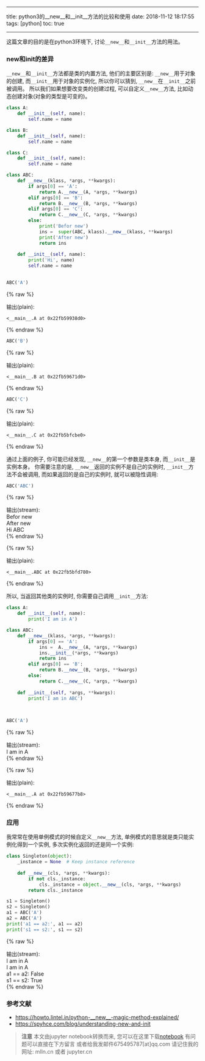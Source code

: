
---
title: python3的__new__和__init__方法的比较和使用
date: 2018-11-12 18:17:55
tags: [python]
toc: true

---

这篇文章的目的是在python3环境下, 讨论`__new__`和`__init__`方法的用法。
<span></span>
<!-- more -->

### new和init的差异

`__new__`和`__init__`方法都是类的内置方法, 他们的主要区别是: `__new__`用于对象的创建, 而`__init__`用于对象的实例化, 所以你可以猜到, `__new__`在`__init__`之前被调用。 所以我们如果想要改变类的创建过程, 可以自定义`__new__`方法, 比如动态创建对象(对象的类型是可变的)。




```python
class A:
    def __init__(self, name):
        self.name = name

class B:
    def __init__(self, name):
        self.name = name

class C:
    def __init__(self, name):
        self.name = name

class ABC:
    def __new__(klass, *args, **kwargs):
        if args[0] == 'A':
            return A.__new__(A, *args, **kwargs)
        elif args[0] == 'B':
            return B.__new__(B, *args, **kwargs)
        elif args[0] == 'C':
            return C.__new__(C, *args, **kwargs)
        else:
            print('Befor new')
            ins =  super(ABC, klass).__new__(klass, **kwargs)
            print('After new')
            return ins
        
    def __init__(self, name):
        print('Hi', name)
        self.name = name
        

ABC('A')
```




{% raw %}
<div class="output">
输出(plain):<br/>

    <__main__.A at 0x22fb59938d0>

</div>
{% endraw %}




```python
ABC('B')
```




{% raw %}
<div class="output">
输出(plain):<br/>

    <__main__.B at 0x22fb59671d0>

</div>
{% endraw %}




```python
ABC('C')
```




{% raw %}
<div class="output">
输出(plain):<br/>

    <__main__.C at 0x22fb5bfcbe0>

</div>
{% endraw %}



通过上面的例子, 你可能已经发现,  `__new__`的第一个参数是类本身, 而`__init__`是实例本身。 你需要注意的是, `__new__`返回的实例不是自己的实例时, `__init__`方法不会被调用, 而如果返回的是自己的实例时, 就可以被隐性调用:


```python
ABC('ABC')
```

{% raw %}
<div class="output">
输出(stream):<br>
    Befor new
    <br />After new
    <br />Hi ABC
    <br />
</div>
{% endraw %}




{% raw %}
<div class="output">
输出(plain):<br/>

    <__main__.ABC at 0x22fb5bfd780>

</div>
{% endraw %}



所以, 当返回其他类的实例时, 你需要自己调用`__init__`方法:


```python
class A:
    def __init__(self, name):
        print('I am in A')

class ABC:
    def __new__(klass, *args, **kwargs):
        if args[0] == 'A':
            ins =  A.__new__(A, *args, **kwargs)
            ins.__init__(*args, **kwargs)
            return ins
        elif args[0] == 'B':
            return B.__new__(B, *args, **kwargs)
        else:
            return C.__new__(C, *args, **kwargs)
        
    def __init__(self, *args, **kwargs):
        print('I am in ABC')
        

        
ABC('A')
```

{% raw %}
<div class="output">
输出(stream):<br>
    I am in A
    <br />
</div>
{% endraw %}




{% raw %}
<div class="output">
输出(plain):<br/>

    <__main__.A at 0x22fb59677b8>

</div>
{% endraw %}



### 应用

我常常在使用单例模式的时候自定义`__new__`方法, 单例模式的意思就是类只能实例化得到一个实例, 多次实例化返回的还是同一个实例:


```python
class Singleton(object):
    _instance = None  # Keep instance reference 
    
    def __new__(cls, *args, **kwargs):
        if not cls._instance:
            cls._instance = object.__new__(cls, *args, **kwargs)
        return cls._instance
```


```python
s1 = Singleton()
s2 = Singleton()
a1 = ABC('A')
a2 = ABC('A')
print('a1 == a2:', a1 == a2)
print('s1 == s2:', s1 == s2)
```

{% raw %}
<div class="output">
输出(stream):<br>
    I am in A
    <br />I am in A
    <br />a1 == a2: False
    <br />s1 == s2: True
    <br />
</div>
{% endraw %}

### 参考文献

- https://howto.lintel.in/python-__new__-magic-method-explained/
- https://spyhce.com/blog/understanding-new-and-init


> **注意**
> 本文由jupyter notebook转换而来, 您可以在这里下载[notebook](python3的__new__和__init__方法的比较和使用.ipynb)
> 有问题可以直接在下方留言
> 或者给我发邮件675495787[at]qq.com
> 请记住我的网址: mlln.cn 或者 jupyter.cn

